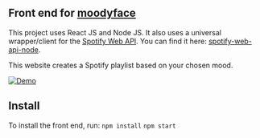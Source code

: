 ## Front end for [moodyface](https://moodyface.herokuapp.com)

This project uses React JS and Node JS. It also uses a universal wrapper/client for the [Spotify Web API](https://developer.spotify.com/documentation/web-api/). You can find it here: [spotify-web-api-node](https://github.com/thelinmichael/spotify-web-api-node).

This website creates a Spotify playlist based on your chosen mood.

[![Demo](https://i.imgur.com/xHgFi3A.png)](https://moodyface.herokuapp.com)

## Install

To install the front end, run:
`npm install`
`npm start`
